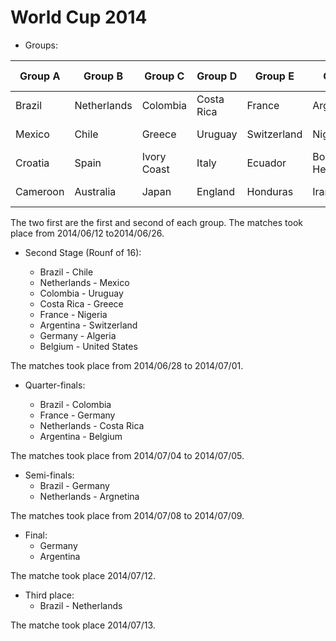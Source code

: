 
# World Cup 2014


 - Groups:

| Group A  | Group B     | Group C     | Group D    | Group E     | Group F                | Group G       | Group H     |
| -------  | -------     | ------      | -------    | -------     | -------                | ------        | -------     |
| Brazil   | Netherlands | Colombia    | Costa Rica | France      | Argentina              | Germany       | Belgium     |
| Mexico   | Chile       | Greece      | Uruguay    | Switzerland | Nigeria                | United States | Algeria     |
| Croatia  | Spain       | Ivory Coast | Italy      | Ecuador     | Bosnia and Herzegovina | Portugal      | Russia      |
| Cameroon | Australia   | Japan       | England    | Honduras    | Iran                   | Ghana         | South Korea |

The two first are the first and second of each group. The matches took place from 2014/06/12 to2014/06/26.

- Second Stage (Rounf of 16):

  - Brazil - Chile
  - Netherlands - Mexico
  - Colombia - Uruguay
  - Costa Rica - Greece
  - France - Nigeria
  - Argentina - Switzerland
  - Germany - Algeria
  - Belgium - United States

The matches took place from 2014/06/28 to 2014/07/01.

- Quarter-finals:

  - Brazil - Colombia
  - France - Germany
  - Netherlands - Costa Rica
  - Argentina - Belgium

The matches took place from 2014/07/04 to 2014/07/05.

- Semi-finals:
  - Brazil - Germany
  - Netherlands - Argnetina

The matches took place from 2014/07/08 to 2014/07/09.

- Final:
  - Germany
  - Argentina

The matche took place 2014/07/12.

- Third place:
  - Brazil - Netherlands

The matche took place 2014/07/13.
